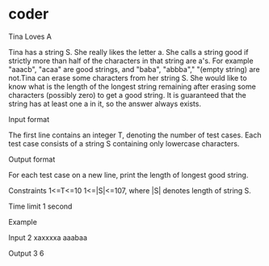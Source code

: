 # coder
Tina Loves A

Tina has a string S. She really likes the letter a. She calls a string good if strictly more than half of the characters in that string are a's. For example "aaacb", "acaa" are
good strings, and "baba", "abbba"," "(empty string) are not.Tina can erase some characters from her string S. She would like to know what is the length of the longest string remaining after erasing some characters (possibly zero) to get a good string. It is guaranteed that the string has at least one a in it, so the answer always exists.


Input format

The first line contains an integer T, denoting the number of test cases.
Each test case consists of a string S containing only lowercase characters.

Output format

For each test case on a new line, print the length of longest good string.

Constraints
1<=T<=10
1<=|S|<=107, where |S| denotes length of string S.

Time limit 1 second

Example

Input
2
xaxxxxa
aaabaa

Output
3
6
